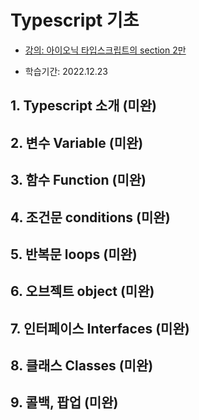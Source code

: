 # Typescript 기초

- [강의: 아이오닉 타입스크립트의 section 2만](https://www.inflearn.com/course/%EC%95%84%EC%9D%B4%EC%98%A4%EB%8B%89-ionic2-%ED%83%80%EC%9E%85%EC%8A%A4%ED%81%AC%EB%A6%BD%ED%8A%B8)

- 학습기간: 2022.12.23

## 1. Typescript 소개 (미완)

## 2. 변수 Variable (미완)

## 3. 함수 Function (미완)

## 4. 조건문 conditions (미완)

## 5. 반복문 loops (미완)

## 6. 오브젝트 object (미완)

## 7. 인터페이스 Interfaces (미완)

## 8. 클래스 Classes (미완)

## 9. 콜백, 팝업 (미완)
